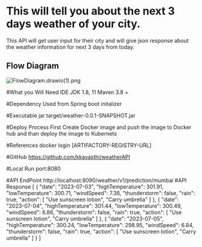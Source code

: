 
# This will tell you about the next 3 days weather of your city.

This API will get user input for their city and will give json response about the weather information for next 3 days from today.


## Flow Diagram
![FlowDiagram.drawio(1).png](..%2F..%2FFlowDiagram.drawio%281%29.png)

#What you Will Need
IDE
JDK 1.8, 11
Maven 3.8 +

#Dependency
Used from Spring boot initalizer

#Executable jar
target/weather-0.0.1-SNAPSHOT.jar

#Deploy Process
First Create Docker image and push the image to Docker hub and than deploy the image to Kubernets

#References
docker login [ARTIFACTORY-REGISTRY-URL]

#GitHub
https://github.com/kkavasthi/weatherAPI

#Local Run
port:8080

#API EndPoint
http://localhost:8090/weather/v1/prediction/mumbai
#API Response
[
{
"date": "2023-07-03",
"highTemperature": 301.91,
"lowTemperature": 300.71,
"windSpeed": 7.38,
"thunderstorm": false,
"rain": true,
"action": [
"Use sunscreen lotion",
"Carry umbrella"
]
},
{
"date": "2023-07-04",
"highTemperature": 301.44,
"lowTemperature": 300.49,
"windSpeed": 6.86,
"thunderstorm": false,
"rain": true,
"action": [
"Use sunscreen lotion",
"Carry umbrella"
]
},
{
"date": "2023-07-05",
"highTemperature": 300.24,
"lowTemperature": 298.95,
"windSpeed": 6.84,
"thunderstorm": false,
"rain": true,
"action": [
"Use sunscreen lotion",
"Carry umbrella"
]
}
]